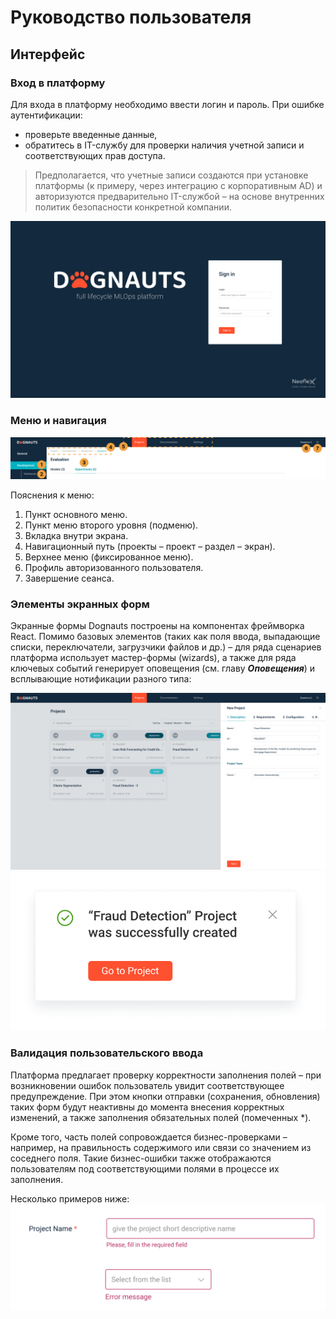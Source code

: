 <!--|2|-->
# Руководство пользователя
## Интерфейс
### Вход в платформу
Для входа в платформу необходимо ввести логин и пароль. При ошибке аутентификации:
* проверьте введенные данные,
* обратитесь в IT-службу для проверки наличия учетной записи и соответствующих прав доступа.

> Предполагается, что учетные записи создаются при установке платформы (к примеру, через интеграцию с корпоративным AD) и авторизуются предварительно IT-службой – на основе внутренних политик безопасности конкретной компании.

![Вход_в_систему](/Images/login_to_the_platform.png)

### Меню и навигация

![Меню_и_нафигация](/Images/Menu_and_navigation.png)

Пояснения к меню:
1. Пункт основного меню.
2. Пункт меню второго уровня (подменю).
3. Вкладка внутри экрана.
4. Навигационный путь (проекты – проект – раздел – экран).
5. Верхнее меню (фиксированное меню).
6. Профиль авторизованного пользователя.
7. Завершение сеанса.

### Элементы экранных форм

Экранные формы Dognauts построены на компонентах фреймворка React. Помимо базовых элементов (таких как поля ввода, выпадающие списки, переключатели, загрузчики файлов и др.) – для ряда сценариев платформа использует мастер-формы (wizards), а также для ряда ключевых событий генерирует оповещения (см. главу ***Оповещения***) и всплывающие нотификации разного типа:

![Экранные формы](/Images/screen_form.png)
![Оповещения](/Images/notify.png)

### Валидация пользовательского ввода

Платформа предлагает проверку корректности заполнения полей – при возникновении ошибок пользователь увидит соответствующее предупреждение. При этом кнопки отправки (сохранения, обновления) таких форм будут неактивны до момента внесения корректных изменений, а также заполнения обязательных полей (помеченных *).

Кроме того, часть полей сопровождается бизнес-проверками – например, на правильность содержимого или связи со значением из соседнего поля. Такие бизнес-ошибки также отображаются пользователям под соответствующими полями в процессе их заполнения.

Несколько примеров ниже:
![Корректность_заполнения_полей](/Images/Correct_comment.png)
